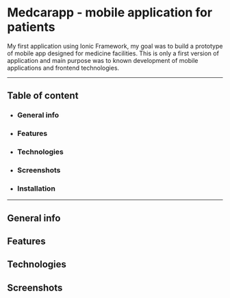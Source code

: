 # Medcarapp - mobile application for patients

My first application using Ionic Framework, my goal was to build a prototype of mobile app designed for medicine facilities.
This is only a first version of application and main purpose was to known development of mobile applications and frontend technologies.

---

## Table of content
* ### General info
* ### Features
* ### Technologies
* ### Screenshots
* ### Installation
---

## General info

## Features

## Technologies

## Screenshots

